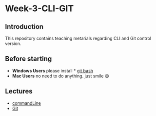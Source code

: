 # Week-3-CLI-GIT
## Introduction
This repository contains teaching metarials regarding CLI and Git control version.
## Before starting
-  **Windows Users**  please install  * [git bash](https://git-scm.com/downloads )
- **Mac Users** no need to do anything. just smile  :smile:
## Lectures
- [commandLine](https://github.com/livecodingonline/Week-3-CLI-GIT/tree/master/commandLine)
- [Git ](https://github.com/livecodingonline/Week-3-CLI-GIT/tree/master/git)

